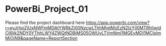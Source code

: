 # PowerBi_Project_01
Please find the project dashboard here
https://app.powerbi.com/view?r=eyJrIjoiZjUxNWFmMDAtYWRkZi00NzcwLThhMjgtMzEzN2IzYjI0MTRhIiwidCI6Ijk2NDY0YThhLWY4ZWQtNDBiMS05OWUyLTVmNmI1MGEyMDI1MCIsImMiOjN9&pageName=ReportSection
